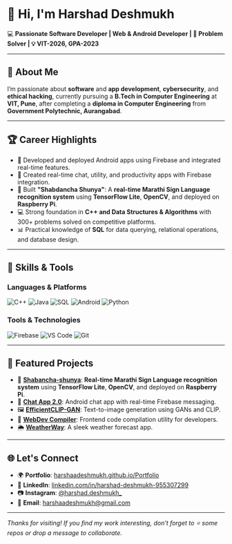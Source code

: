 # 👋 Hi, I'm Harshad Deshmukh

💻 **Passionate Software Developer | Web & Android Developer | 🎯 Problem Solver | 💡 VIT-2026, GPA-2023**

---

## 👀 About Me
I’m passionate about **software** and **app development**, **cybersecurity**, and **ethical hacking**, currently pursuing a **B.Tech in Computer Engineering** at **VIT, Pune**, after completing a **diploma in Computer Engineering** from **Government Polytechnic, Aurangabad**.

---

## 🏆 Career Highlights

- 📱 Developed and deployed Android apps using Firebase and integrated real-time features.
- 💬 Created real-time chat, utility, and productivity apps with Firebase integration.
- 🧠 Built **"Shabdancha Shunya"**: A **real-time Marathi Sign Language recognition system** using **TensorFlow Lite**, **OpenCV**, and deployed on **Raspberry Pi**.
- 💻 Strong foundation in **C++ and Data Structures & Algorithms** with 300+ problems solved on competitive platforms.
- 📊 Practical knowledge of **SQL** for data querying, relational operations, and database design.

---

## 🚀 Skills & Tools

### Languages & Platforms
![C++](https://img.shields.io/badge/C++-00599C?style=for-the-badge&logo=c%2B%2B&logoColor=white)
![Java](https://img.shields.io/badge/Java-ED8B00?style=for-the-badge&logo=java&logoColor=white)
![SQL](https://img.shields.io/badge/SQL-336791?style=for-the-badge&logo=postgresql&logoColor=white)
![Android](https://img.shields.io/badge/Android-3DDC84?style=for-the-badge&logo=android&logoColor=white)
![Python](https://img.shields.io/badge/Python-3776AB?style=for-the-badge&logo=python&logoColor=white)

### Tools & Technologies
![Firebase](https://img.shields.io/badge/Firebase-FFCA28?style=for-the-badge&logo=firebase&logoColor=white)
![VS Code](https://img.shields.io/badge/VS%20Code-007ACC?style=for-the-badge&logo=visual-studio-code&logoColor=white)
![Git](https://img.shields.io/badge/Git-F05032?style=for-the-badge&logo=git&logoColor=white)

---

## 📂 Featured Projects

- 🧠 [**Shabancha-shunya**](https://github.com/harshaadeshmukh/Shabancha-shunya): **Real-time Marathi Sign Language recognition system** using **TensorFlow Lite**, **OpenCV**, and deployed on **Raspberry Pi**.
- 💬 [**Chat App 2.0**](https://github.com/harshaadeshmukh/chat-app-2.0): Android chat app with real-time Firebase messaging.
- 🖼️ [**EfficientCLIP-GAN**](https://github.com/harshaadeshmukh/EfficientCLIP-GAN): Text-to-image generation using GANs and CLIP.
- 🔧 [**WebDev Compiler**](https://github.com/harshaadeshmukh/WebDev-Compiler): Frontend code compilation utility for developers.
- 🌦️ [**WeatherWay**](https://github.com/harshaadeshmukh/WeatherWay): A sleek weather forecast app.

---

## 🌐 Let's Connect

- 🌍 **Portfolio**: [harshaadeshmukh.github.io/Portfolio](https://harshaadeshmukh.github.io/Portfolio/)
- 💼 **LinkedIn**: [linkedin.com/in/harshad-deshmukh-955307299](https://www.linkedin.com/in/harshad-deshmukh-955307299/)
- 📷 **Instagram**: [@harshad.deshmukh_](https://www.instagram.com/harshad.deshmukh_/)
- 📧 **Email**: [harshaadeshmukh@gmail.com](mailto:harshad.deshmukh82004@gmail.com)

---

_Thanks for visiting! If you find my work interesting, don’t forget to ⭐️ some repos or drop a message to collaborate._
